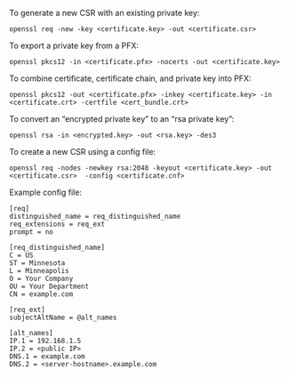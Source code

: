 To generate a new CSR with an existing private key:

```
openssl req -new -key <certificate.key> -out <certificate.csr>
```

To export a private key from a PFX:

```
openssl pkcs12 -in <certificate.pfx> -nocerts -out <certificate.key>
```

To combine certificate, certificate chain, and private key into PFX:

```
openssl pkcs12 -out <certificate.pfx> -inkey <certificate.key> -in <certificate.crt> -certfile <cert_bundle.crt>
```

To convert an “encrypted private key” to an “rsa private key”:

```
openssl rsa -in <encrypted.key> -out <rsa.key> -des3
```

To create a new CSR using a config file:

```
openssl req -nodes -newkey rsa:2048 -keyout <certificate.key> -out <certificate.csr>  -config <certificate.cnf>
```

Example config file:

```
[req]
distinguished_name = req_distinguished_name
req_extensions = req_ext
prompt = no

[req_distinguished_name]
C = US
ST = Minnesota
L = Minneapolis
O = Your Company
OU = Your Department
CN = example.com

[req_ext]
subjectAltName = @alt_names

[alt_names]
IP.1 = 192.168.1.5
IP.2 = <public IP>
DNS.1 = example.com
DNS.2 = <server-hostname>.example.com
```
